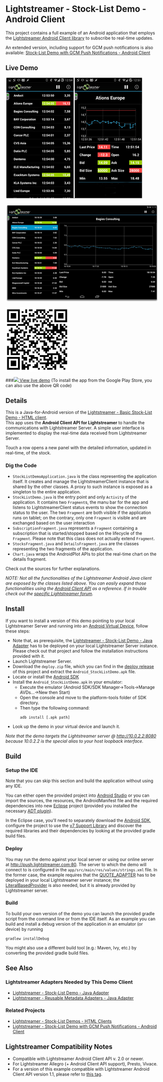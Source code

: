 # Lightstreamer - Stock-List Demo - Android Client


This project contains a full example of an Android application that employs the [Lightstreamer Android Client library](http://www.lightstreamer.com/docs/client_android_uni_api/index.html)
to subscribe to real-time updates.

An extended version, including support for GCM push notifications is also available: [Stock-List Demo with GCM Push Notifications - Android Client](https://github.com/Weswit/Lightstreamer-example-MPNStockList-client-android)


## Live Demo

[![screenshot](screen_android_large.png)](https://play.google.com/store/apps/details?id=com.lightstreamer.simple_demo.android)
 
[![tablet screenshot](screen_android_tablet.png)](https://play.google.com/store/apps/details?id=com.lightstreamer.simple_demo.android)

![QR](qrcode.png)

###[![](http://demos.lightstreamer.com/site/img/play.png) View live demo](https://play.google.com/store/apps/details?id=com.lightstreamer.simple_demo.android)
(To install the app from the Google Play Store, you can also use the above QR code)


## Details

This is a Java-for-Android version of the [Lightstreamer - Basic Stock-List Demo - HTML client](https://github.com/Weswit/Lightstreamer-example-StockList-client-javascript#basic-stock-list-demo---html-client).<br>
This app uses the <b>Android Client API for Lightstreamer</b> to handle the communications with Lightstreamer Server. A simple user interface is implemented to display the real-time data received from Lightstreamer Server.<br>

Touch a row opens a new panel with the detailed information, updated in real-time, of the stock.

### Dig the Code

* `StockListDemoApplication.java` is the class representing the application itself. It creates and manage the LightstreamerClient instance
that is shared by the other classes. A proxy to such instance is exposed as a singleton to the entire application.
* `StockListDemo.java` is the entry point and only `Activity` of the application. It contains two `Fragment`s, the manu bar for
the app and listens to LightstreamerClient status events to show the connection status to the user. The two `Fragment` are both visible 
if the application runs on tablet; on the contrary, only one `Fragment` is visible and are exchanged based on the user interaction
* `SubscriptionFragment.java` represents a `Fragment` containing a subscription that is started/stopped based on the lifecycle of 
the `Fragment`. Please note that this class does not actually extend `Fragment`.
* `StocksFragment.java` and `DetailsFragment.java` are the classes representing the two fragments of the application. 
* `Chart.java` wraps the AndroidPlot APIs to plot the real-time chart on the details fragment.


Check out the sources for further explanations.
  
*NOTE: Not all the functionalities of the Lightstreamer Android Java client are exposed by the classes listed above. You can easily expand those functionalities using the [Android Client API](http://www.lightstreamer.com/docs/client_android_uni_api/index.html) as a reference. If in trouble check out the [specific Lightstreamer forum](http://forums.lightstreamer.com/forumdisplay.php?33-Android-Client-API).*

## Install

If you want to install a version of this demo pointing to your local Lightstreamer Server and running into 
an [Android Virtual Device](http://developer.android.com/tools/devices/emulator.html), follow these steps:

* Note that, as prerequisite, the [Lightstreamer - Stock-List Demo - Java Adapter](https://github.com/Weswit/Lightstreamer-example-Stocklist-adapter-java) 
has to be deployed on your local Lightstreamer Server instance. Please check out that project and follow the installation 
instructions provided with it. 
* Launch Lightstreamer Server.
* Download the `deploy.zip` file, which you can find in the [deploy release](https://github.com/Weswit/Lightstreamer-example-StockList-client-android/releases) 
of this project and extract the `Android_StockListDemo.apk` file.
* Locate or install the [Android SDK](http://developer.android.com/sdk/index.html)
* Install the `Android_StockListDemo.apk` in your emulator:
  * Execute the emulator (Android SDK/SDK Manager->Tools->Manage AVDs...->New then Start)
  * Open the console and move to the platform-tools folder of SDK directory.
  * Then type the following command:
    ```
    adb install [.apk path]
    ```
* Look up the demo in your virtual device and launch it.

*Note that the demo targets the Lightstreamer server @ http://10.0.2.2:8080 because 10.0.2.2 is the special alias to your host loopback interface.*

## Build

### Setup the IDE

Note that you can skip this section and build the application without using any IDE. 

You can either open the provided project into [Android Studio](https://developer.android.com/sdk/installing/studio.html) or
you can import the sources, the resources, the AndroidManifest file and the required 
dependencies into new [Eclipse](http://www.eclipse.org/) project (provided you installed the necessary [ADT plugin](http://developer.android.com/sdk/eclipse-adt.html)).

In the Eclipse case, you'll need to separately download the [Android SDK](http://developer.android.com/sdk/), configure the project to
use the [v7 Support Library](https://developer.android.com/tools/support-library/setup.html) and discover the required libraries and 
their dependencies by looking at the provided gradle build files.

### Deploy
  
You may run the demo against your local server or using our online server at http://push.lightstreamer.com:80. The server to which the demo will connect to is configured in the `app/src/main/res/values/strings.xml` file.
In the former case, the example requires that the [QUOTE_ADAPTER](https://github.com/Weswit/Lightstreamer-example-Stocklist-adapter-java) has to be deployed in your local Lightstreamer server instance;
the [LiteralBasedProvider](https://github.com/Weswit/Lightstreamer-example-ReusableMetadata-adapter-java) is also needed, but it is already provided by Lightstreamer server.

### Build

To build your own version of the demo you can launch the provided gradle script from the command line or from the IDE itself.
As an example you can build and install a debug version of the application in an emulator (or device) by running
```
gradlew installDebug
```

You might also use a different build tool (e.g.: Maven, Ivy, etc.) by converting the provided gradle build files. 

## See Also

### Lightstreamer Adapters Needed by This Demo Client

* [Lightstreamer - Stock-List Demo - Java Adapter](https://github.com/Weswit/Lightstreamer-example-Stocklist-adapter-java)
* [Lightstreamer - Reusable Metadata Adapters - Java Adapter](https://github.com/Weswit/Lightstreamer-example-ReusableMetadata-adapter-java)

### Related Projects

* [Lightstreamer - Stock-List Demos - HTML Clients](https://github.com/Weswit/Lightstreamer-example-Stocklist-client-javascript)
* [Lightstreamer - Stock-List Demo with GCM Push Notifications - Android Client](https://github.com/Weswit/Lightstreamer-example-MPNStockList-client-android)

## Lightstreamer Compatibility Notes

* Compatible with Lightstreamer Android Client API v. 2.0 or newer.
* For Lightstreamer Allegro (+ Android Client API support), Presto, Vivace.
* For a version of this example compatible with Lightstreamer Android Client API version 1.1, please refer to [this tag](https://github.com/Weswit/Lightstreamer-example-AdvStockList-client-android/tree/latest-for-client-1.x).
